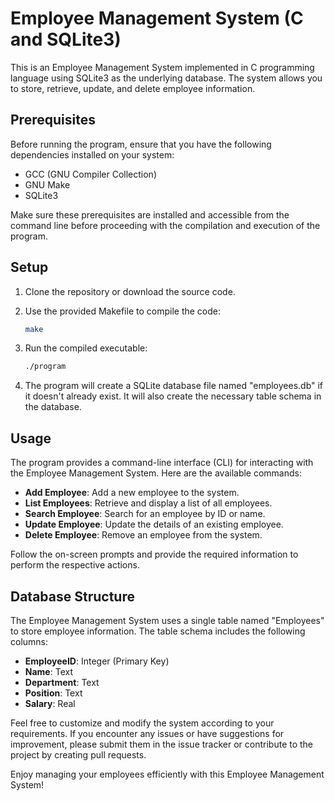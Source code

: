 # Employee Management System (C and SQLite3)

This is an Employee Management System implemented in C programming language using SQLite3 as the underlying database. The system allows you to store, retrieve, update, and delete employee information.

## Prerequisites

Before running the program, ensure that you have the following dependencies installed on your system:

- GCC (GNU Compiler Collection)
- GNU Make
- SQLite3

Make sure these prerequisites are installed and accessible from the command line before proceeding with the compilation and execution of the program.

## Setup

1. Clone the repository or download the source code.

2. Use the provided Makefile to compile the code:

   ```bash
   make
   ```

3. Run the compiled executable:

   ```bash
   ./program
   ```

4. The program will create a SQLite database file named "employees.db" if it doesn't already exist. It will also create the necessary table schema in the database.

## Usage

The program provides a command-line interface (CLI) for interacting with the Employee Management System. Here are the available commands:

- **Add Employee**: Add a new employee to the system.
- **List Employees**: Retrieve and display a list of all employees.
- **Search Employee**: Search for an employee by ID or name.
- **Update Employee**: Update the details of an existing employee.
- **Delete Employee**: Remove an employee from the system.

Follow the on-screen prompts and provide the required information to perform the respective actions.

## Database Structure

The Employee Management System uses a single table named "Employees" to store employee information. The table schema includes the following columns:

- **EmployeeID**: Integer (Primary Key)
- **Name**: Text
- **Department**: Text
- **Position**: Text
- **Salary**: Real

Feel free to customize and modify the system according to your requirements. If you encounter any issues or have suggestions for improvement, please submit them in the issue tracker or contribute to the project by creating pull requests.

Enjoy managing your employees efficiently with this Employee Management System!